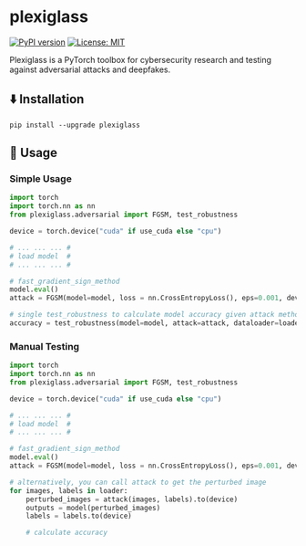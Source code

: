 # plexiglass
[![PyPI version](https://badge.fury.io/py/plexiglass.svg)](https://badge.fury.io/py/plexiglass)
[![License: MIT](https://img.shields.io/badge/License-MIT-yellow.svg)](https://opensource.org/licenses/MIT)

Plexiglass is a PyTorch toolbox for cybersecurity research and testing against adversarial attacks and deepfakes. 

## :arrow_down: Installation

```pip install --upgrade plexiglass```

## :bookmark_tabs: Usage

### Simple Usage

```python
import torch
import torch.nn as nn
from plexiglass.adversarial import FGSM, test_robustness

device = torch.device("cuda" if use_cuda else "cpu")

# ... ... ... #
# load model  #
# ... ... ... #

# fast_gradient_sign_method
model.eval()
attack = FGSM(model=model, loss = nn.CrossEntropyLoss(), eps=0.001, device=device)

# single test_robustness to calculate model accuracy given attack method
accuracy = test_robustness(model=model, attack=attack, dataloader=loader, device=device)
```

### Manual Testing

```python
import torch
import torch.nn as nn
from plexiglass.adversarial import FGSM, test_robustness

device = torch.device("cuda" if use_cuda else "cpu")

# ... ... ... #
# load model  #
# ... ... ... #

# fast_gradient_sign_method
model.eval()
attack = FGSM(model=model, loss = nn.CrossEntropyLoss(), eps=0.001, device=device)

# alternatively, you can call attack to get the perturbed image
for images, labels in loader:
    perturbed_images = attack(images, labels).to(device)
    outputs = model(perturbed_images)
    labels = labels.to(device)

    # calculate accuracy
```